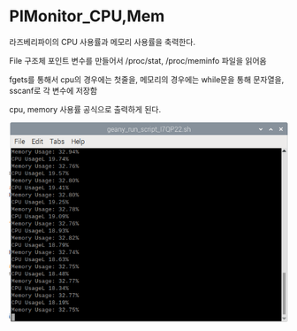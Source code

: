 # PIMonitor_CPU,Mem
라즈베리파이의 CPU 사용률과 메모리 사용률을 축력한다.

File 구조체 포인트 변수를 만들어서 /proc/stat, /proc/meminfo 파일을 읽어옴

fgets를 통해서 cpu의 경우에는 첫줄을, 메모리의 경우에는 while문을 통해 문자열을,
sscanf로 각 변수에 저장함

cpu, memory 사용률 공식으로 출력하게 된다.

![Alt text](PiMonitor_Cpu,Mem/cpumem.PNG)